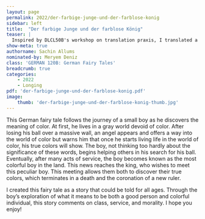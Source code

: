 ```yaml
---
layout: page
permalink: 2022/der-farbige-junge-und-der-farblose-konig
sidebar: left
title:  "Der farbige Junge und der farblose König"
teaser: | 
  Inspired by DLCL50B's workshop on translation praxis, I translated a beloved song from Hong Kong that I grew up listening to. Released in 1982 and performed by 汪明荃, 萬水千山總是情 translates literally to "Love through tens of thousands of rivers and thousands of mountains". Drawing on elements of classical Chinese poetry, the song paints love as a natural phenomenon, both evolving and persisting through space and time like any river or mountain. 
show-meta: true
authorname: Sachin Allums
nominated-by: Meryem Deniz
class: 'GERMAN 120B: German Fairy Tales'
breadcrumb: true
categories:
    - 2022
    - Longing
pdf: 'der-farbige-junge-und-der-farblose-konig.pdf'
image:
    thumb: 'der-farbige-junge-und-der-farblose-konig-thumb.jpg'
---
```


This German fairy tale follows the journey of a small boy as he discovers the meaning of color. At first, he lives in a gray world devoid of color. After losing his ball over a massive wall, an angel appears and offers a way into the world of color but warns him that once he starts living life in the world of color, his true colors will show. The boy, not thinking too hardly about the significance of these words, begins helping others in his search for his ball. Eventually, after many acts of service, the boy becomes known as the most colorful boy in the land. This news reaches the king, who wishes to meet this peculiar boy. This meeting allows them both to discover their true colors, which terminates in a death and the coronation of a new ruler.

I created this fairy tale as a story that could be told for all ages. Through the boy’s exploration of what it means to be both a good person and colorful individual, this story comments on class, service, and morality. I hope you enjoy!
